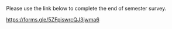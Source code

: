 Please use the link below to complete the end of semester survey.

https://forms.gle/5ZFpiswrcQJ3jwma6
